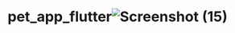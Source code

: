 # pet_app_flutter![Screenshot (15)](https://user-images.githubusercontent.com/96682550/150963383-d9b49eb2-bda7-4a75-ad41-3a037be6652b.png)
